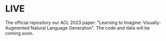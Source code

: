 # LIVE
The official repository our ACL 2023 paper: "Learning to Imagine: Visually-Augmented Natural Language Generation". The code and data will be coming soon.

